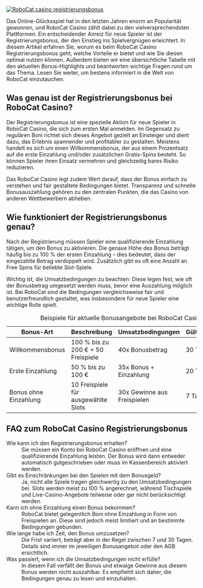 [![RoboCat casino registrierungsbonus](https://123-caf.pages.dev/gitsignup.png)](https://vrmoo.ru/Bt82HjjY)

<p>Das Online-Glücksspiel hat in den letzten Jahren enorm an Popularität gewonnen, und RoboCat Casino zählt dabei zu den vielversprechendsten Plattformen. Ein entscheidender Anreiz für neue Spieler ist der Registrierungsbonus, der den Einstieg ins Spielvergnügen erleichtert. In diesem Artikel erfahren Sie, worum es beim RoboCat Casino Registrierungsbonus geht, welche Vorteile er bietet und wie Sie diesen optimal nutzen können. Außerdem bieten wir eine übersichtliche Tabelle mit den aktuellen Bonus-Highlights und beantworten wichtige Fragen rund um das Thema. Lesen Sie weiter, um bestens informiert in die Welt von RoboCat einzutauchen.</p>  <h2>Was genau ist der Registrierungsbonus bei RoboCat Casino?</h2> <p>Der Registrierungsbonus ist eine spezielle Aktion für neue Spieler in RoboCat Casino, die sich zum ersten Mal anmelden. Im Gegensatz zu regulären Boni richtet sich dieses Angebot gezielt an Einsteiger und dient dazu, das Erlebnis spannender und profitabler zu gestalten. Meistens handelt es sich um einen Willkommensbonus, der aus einem Prozentsatz auf die erste Einzahlung und/oder zusätzlichen Gratis-Spins besteht. So können Spieler ihren Einsatz vermehren und gleichzeitig bares Risiko reduzieren.</p> <p>Das RoboCat Casino legt zudem Wert darauf, dass der Bonus einfach zu verstehen und fair gestaltete Bedingungen bietet. Transparenz und schnelle Bonusauszahlung gehören zu den zentralen Punkten, die das Casino von anderen Wettbewerbern abheben.</p>  <h2>Wie funktioniert der Registrierungsbonus genau?</h2> <p>Nach der Registrierung müssen Spieler eine qualifizierende Einzahlung tätigen, um den Bonus zu aktivieren. Die genaue Höhe des Bonus beträgt häufig bis zu 100 % der ersten Einzahlung – dies bedeutet, dass der eingezahlte Betrag verdoppelt wird. Zusätzlich gibt es oft eine Anzahl an Free Spins für beliebte Slot-Spiele.</p> <p>Wichtig ist, die Umsatzbedingungen zu beachten: Diese legen fest, wie oft der Bonusbetrag umgesetzt werden muss, bevor eine Auszahlung möglich ist. Bei RoboCat sind die Bedingungen vergleichsweise fair und benutzerfreundlich gestaltet, was insbesondere für neue Spieler eine wichtige Rolle spielt.</p>  <table>   <caption>Beispiele für aktuelle Bonusangebote bei RoboCat Casino</caption>   <thead>     <tr>       <th>Bonus-Art</th>       <th>Beschreibung</th>       <th>Umsatzbedingungen</th>       <th>Gültigkeitsdauer</th>     </tr>   </thead>   <tbody>     <tr>       <td>Willkommensbonus</td>       <td>100 % bis zu 200 € + 50 Freispiele</td>       <td>40x Bonusbetrag</td>       <td>30 Tage</td>     </tr>     <tr>       <td>Erste Einzahlung</td>       <td>50 % bis zu 100 €</td>       <td>35x Bonus + Einzahlung</td>       <td>20 Tage</td>     </tr>     <tr>       <td>Bonus ohne Einzahlung</td>       <td>10 Freispiele für ausgewählte Slots</td>       <td>30x Gewinne aus Freispielen</td>       <td>7 Tage</td>     </tr>   </tbody> </table>  <h2>FAQ zum RoboCat Casino Registrierungsbonus</h2> <dl>   <dt>Wie kann ich den Registrierungsbonus erhalten?</dt>   <dd>Sie müssen ein Konto bei RoboCat Casino eröffnen und eine qualifizierende Einzahlung leisten. Der Bonus wird dann entweder automatisch gutgeschrieben oder muss im Kassenbereich aktiviert werden.</dd>   <dt>Gibt es Einschränkungen bei den Spielen mit dem Bonusgeld?</dt>   <dd>Ja, nicht alle Spiele tragen gleichwertig zu den Umsatzbedingungen bei. Slots werden meist zu 100 % angerechnet, während Tischspiele und Live-Casino-Angebote teilweise oder gar nicht berücksichtigt werden.</dd>   <dt>Kann ich ohne Einzahlung einen Bonus bekommen?</dt>   <dd>RoboCat bietet gelegentlich Boni ohne Einzahlung in Form von Freispielen an. Diese sind jedoch meist limitiert und an bestimmte Bedingungen gebunden.</dd>   <dt>Wie lange habe ich Zeit, den Bonus umzusetzen?</dt>   <dd>Die Frist variiert, beträgt aber in der Regel zwischen 7 und 30 Tagen. Details sind immer im jeweiligen Bonusangebot oder den AGB ersichtlich.</dd>   <dt>Was passiert, wenn ich die Umsatzbedingungen nicht erfülle?</dt>   <dd>In diesem Fall verfällt der Bonus und etwaige Gewinne aus diesem Bonus werden nicht auszahlbar. Es empfiehlt sich daher, die Bedingungen genau zu lesen und einzuhalten.</dd> </dl>